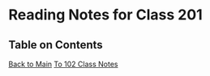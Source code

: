 # Reading Notes for Class 201

## Table on Contents



[Back to Main](README.md)
[To 102 Class Notes](class_102_notes.md)